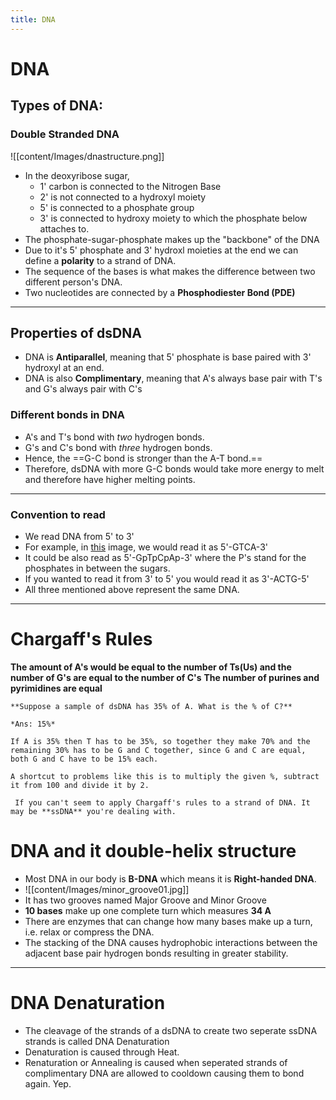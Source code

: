 ```yaml
---
title: DNA
---
```


# DNA
## Types of DNA:
### Double Stranded DNA
![[content/Images/dnastructure.png]]
+ In  the deoxyribose sugar, 
	+ 1' carbon is connected to the Nitrogen Base
	+ 2' is not connected to a hydroxyl moiety
	+ 5' is connected to a phosphate group
	+ 3' is connected to hydroxy moiety to which the phosphate below attaches to.
+ The phosphate-sugar-phosphate makes up the "backbone" of the DNA
+ Due to it's 5' phosphate and 3' hydroxl moieties at the end we can define a **polarity** to a strand of DNA.
+ The sequence of the bases is what makes the difference between two different person's DNA.
+ Two nucleotides are connected by a **Phosphodiester Bond (PDE)** 
---
## Properties of dsDNA
+ DNA is **Antiparallel**, meaning that 5' phosphate is base paired with 3' hydroxyl at an end.
+ DNA is also **Complimentary**, meaning that A's always base pair with T's and G's always pair with C's
### Different bonds in DNA
+ A's and T's bond with *two* hydrogen bonds.
+ G's and C's bond with *three* hydrogen bonds.
+ Hence, the ==G-C bond is stronger than the A-T bond.==
+ Therefore, dsDNA with more G-C bonds would take more energy to melt and therefore have higher melting points.
---
### Convention to read
 + We read DNA from 5' to 3' 
 + For example, in [this](obsidian://open?vault=Biochem&file=Pasted%20image%2020221010175758.png) image, we would read it as 5'-GTCA-3'
 + It could be also read as 5'-GpTpCpAp-3' where the P's stand for the phosphates in between the sugars.
 + If you wanted to read it from 3' to 5' you would read it as 3'-ACTG-5'
 + All three mentioned above represent the same DNA.
---
# Chargaff's Rules
**The amount of A's would be equal to the number of Ts(Us) and the number of G's are equal to the number of C's**
**The number of purines and pyrimidines are equal**

```ad-example
**Suppose a sample of dsDNA has 35% of A. What is the % of C?**

*Ans: 15%*

If A is 35% then T has to be 35%, so together they make 70% and the remaining 30% has to be G and C together, since G and C are equal, both G and C have to be 15% each.
```

```ad-tip
A shortcut to problems like this is to multiply the given %, subtract it from 100 and divide it by 2.

```

```ad-attention
 If you can't seem to apply Chargaff's rules to a strand of DNA. It may be **ssDNA** you're dealing with.

```

# DNA and it double-helix structure
+ Most DNA in our body is **B-DNA** which means it is **Right-handed DNA**.
+ ![[content/Images/minor_groove01.jpg]]
+ It has two grooves named Major Groove and Minor Groove
+ **10 bases** make up one complete turn which measures **34 A**
+ There are enzymes that can change how many bases make up a turn, i.e. relax or compress the DNA.
+  The stacking of the DNA causes hydrophobic interactions between the adjacent base pair hydrogen bonds resulting in greater stability.
---
# DNA Denaturation
+ The cleavage of the strands of a dsDNA to create two seperate ssDNA strands is called DNA Denaturation
+ Denaturation is caused through Heat.
+ Renaturation or Annealing is caused when seperated strands of complimentary DNA are allowed to cooldown causing them to bond again. Yep.
